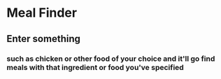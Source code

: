 
# Meal Finder

## Enter something 
### such as chicken or other food of your choice and it'll go find meals with that ingredient or food you've specified 
